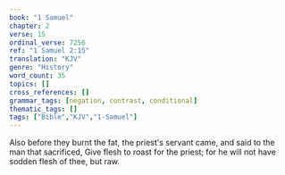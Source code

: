 ```yaml
---
book: "1 Samuel"
chapter: 2
verse: 15
ordinal_verse: 7256
ref: "1 Samuel 2:15"
translation: "KJV"
genre: "History"
word_count: 35
topics: []
cross_references: []
grammar_tags: [negation, contrast, conditional]
thematic_tags: []
tags: ["Bible","KJV","1-Samuel"]
---
```

Also before they burnt the fat, the priest's servant came, and said to the man that sacrificed, Give flesh to roast for the priest; for he will not have sodden flesh of thee, but raw.
